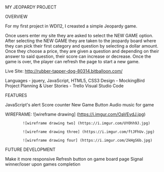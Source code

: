 MY JEOPARDY PROJECT


OVERVIEW

For my first project in WDI12, I creasted a simple Jeopardy game.

Once users enter my site they are asked to select the NEW GAME option. After selecting the NEW GAME they are taken to the jeopardy board where they can pick their first category and question by selecting a dollar amount. Once they choose a price, they are given a question and depending on their answer to said question, their score can increase or decrease. Once the game is over, the player can refresh the page to start a new game.

Live Site: http://rubber-tapper-dog-80314.bitballoon.com/


Languages - jquery, JavaScript, HTML5, CSS3
Design - MockingBird
Project Planning & User Stories - Trello
Visual Studio Code

FEATURES

JavaScript's alert
Score counter
New Game Button
Audio music for game


WIREFRAME:  ![wireframe drawing] (https://i.imgur.com/OaVEydJ.jpg)
    
            ![wireframe drawing two] (https://i.imgur.com/UYOhh9J.jpg)
    
            ![wireframe drawing three] (https://i.imgur.com/ftJFhUv.jpg)
    
            ![wireframe drawing four] (https://i.imgur.com/2kHgS6b.jpg)

FUTURE DEVELOPMENT

Make it more responsive
Refresh button on game board page
Signal winner/loser upon games completion

